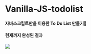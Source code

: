 # Vanilla-JS-todolist
#### 자바스크립트만을 이용한 To Do List 만들기📝

#### 현재까지 완성된 결과
<img src="https://user-images.githubusercontent.com/87405950/204444032-c8110275-bdcb-4660-b986-8a1087381793.gif"/>
